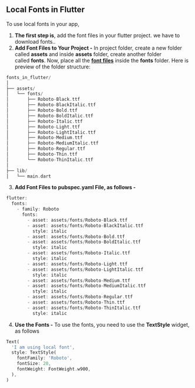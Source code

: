 ## **Local Fonts in Flutter**

To use local fonts in your app, 

1. **The first step is**, add the font files in your flutter project. we have to download fonts..
2. **Add Font Files to Your Project -** In project folder, create a new folder called **assets** and inside **assets** folder, create another folder called **fonts**. Now, place all the [**font files**](https://github.com/Flutter-Tutorial-Website/RobotoFont) inside the **fonts** folder. Here is preview of the folder structure:

```dart
fonts_in_flutter/
│
├── assets/
│   └── fonts/
│       ├── Roboto-Black.ttf
│       ├── Roboto-BlackItalic.ttf
│       ├── Roboto-Bold.ttf
│       ├── Roboto-BoldItalic.ttf
│       ├── Roboto-Italic.ttf
│       ├── Roboto-Light.ttf
│       ├── Roboto-LightItalic.ttf
│       ├── Roboto-Medium.ttf
│       ├── Roboto-MediumItalic.ttf
│       ├── Roboto-Regular.ttf
│       ├── Roboto-Thin.ttf
│       └── Roboto-ThinItalic.ttf
│
├── lib/
│   └── main.dart
```

3. **Add Font Files to pubspec.yaml File, as follows -** 

```dart
flutter:
  fonts:
    - family: Roboto
      fonts:
        - asset: assets/fonts/Roboto-Black.ttf
        - asset: assets/fonts/Roboto-BlackItalic.ttf
          style: italic
        - asset: assets/fonts/Roboto-Bold.ttf
        - asset: assets/fonts/Roboto-BoldItalic.ttf
          style: italic
        - asset: assets/fonts/Roboto-Italic.ttf
          style: italic
        - asset: assets/fonts/Roboto-Light.ttf
        - asset: assets/fonts/Roboto-LightItalic.ttf
          style: italic
        - asset: assets/fonts/Roboto-Medium.ttf
        - asset: assets/fonts/Roboto-MediumItalic.ttf
          style: italic
        - asset: assets/fonts/Roboto-Regular.ttf
        - asset: assets/fonts/Roboto-Thin.ttf
        - asset: assets/fonts/Roboto-ThinItalic.ttf
          style: italic
```

4. **Use the Fonts -** To use the fonts, you need to use the **TextStyle** widget, as follows

```dart
Text(
  'I am using local font',
  style: TextStyle(
    fontFamily: 'Roboto',
    fontSize: 20,
    fontWeight: FontWeight.w900,
  ),
)
```
